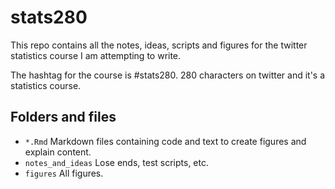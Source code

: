 # stats280

This repo contains all the notes, ideas, scripts and figures for the twitter statistics course I am attempting to write.

The hashtag for the course is #stats280. 280 characters on twitter and it's a statistics course.


## Folders and files

* `*.Rmd` Markdown files containing code and text to create figures and explain content.
* `notes_and_ideas` Lose ends, test scripts, etc.
* `figures` All figures.
